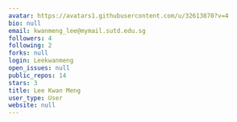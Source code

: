 ```yaml
---
avatar: https://avatars1.githubusercontent.com/u/32613870?v=4
bio: null
email: kwanmeng_lee@mymail.sutd.edu.sg
followers: 4
following: 2
forks: null
login: Leekwanmeng
open_issues: null
public_repos: 14
stars: 3
title: Lee Kwan Meng
user_type: User
website: null
---
```

